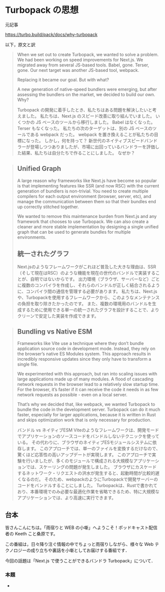 # Turbopack の思想

元記事

https://turbo.build/pack/docs/why-turbopack

以下，原文と訳

> When we set out to create Turbopack, we wanted to solve a problem. We had been working on speed improvements for Next.js. We migrated away from several JS-based tools. Babel, gone. Terser, gone. Our next target was another JS-based tool, webpack.
>
> Replacing it became our goal. But with what?
>
> A new generation of native-speed bundlers were emerging, but after assessing the bundlers on the market, we decided to build our own. Why?
>
> Turbopack の開発に着手したとき、私たちはある問題を解決したいと考えました。 私たちは、Next.js のスピード改善に取り組んでいました。 いくつかの JS ベースのツールから移行しました。 Babel はなくなった。 Terser もなくなった。 私たちの次のターゲットは、別の JS ベースのツールである webpack だった。
> webpack を置き換えることが私たちの目標になった。 しかし，何を持って？
> 新世代のネイティブスピードバンドラーが登場しつつありましたが、市場に出回っているバンドラーを評価した結果、私たちは自分たちで作ることにしました。 なぜか？

> ## Unified Graph
> A large reason why frameworks like Next.js have become so popular is that implementing features like SSR (and now RSC) with the current generation of bundlers is non-trivial. You need to create multiple compilers for each output environment (browser, server, etc), and manage the communication between them so that their bundles end up correctly stitched together.
>
> We wanted to remove this maintenance burden from Next.js and any framework that chooses to use Turbopack. We can also create a cleaner and more stable implementation by designing a single unified graph that can be used to generate bundles for multiple environments. 
>
> ## 統一されたグラフ
>  Next.jsのようなフレームワークがこれほど普及した大きな理由は、SSR（そして現在はRSC）のような機能を現在の世代のバンドルで実装することが、自明ではないからです。 出力環境（ブラウザ、サーバーなど）ごとに複数のコンパイラを作成し、それらのバンドルが正しく結合されるように、コンパイラ間の通信を管理する必要があります。 
> 私たちは、Next.jsや、Turbopackを使用するフレームワークから、このようなメンテナンスの負担を取り除きたかったのです。 また、複数の環境用のバンドルを生成するために使用できる単一の統一されたグラフを設計することで、よりクリーンで安定した実装を作成できます。

> ## Bundling vs Native ESM
> Frameworks like Vite use a technique where they don’t bundle application source code in development mode. Instead, they rely on the browser’s native ES Modules system. This approach results in incredibly responsive updates since they only have to transform a single file.
>
> We experimented with this approach, but ran into scaling issues with large applications made up of many modules. A flood of cascading network requests in the browser lead to a relatively slow startup time. For the browser, it’s faster if it can receive the code it needs in as few network requests as possible - even on a local server.
>
> That’s why we decided that, like webpack, we wanted Turbopack to bundle the code in the development server. Turbopack can do it much faster, especially for larger applications, because it is written in Rust and skips optimization work that is only necessary for production.
>
> バンドル vs ネイティブESM Viteのようなフレームワークは、開発モードでアプリケーションのソースコードをバンドルしないテクニックを使っている。 その代わりに、ブラウザのネイティブESモジュールシステムに依存します。 
> このアプローチでは、単一のファイルを変換するだけなので、驚くほど応答性の高いアップデートが実現します。 このアプローチで実験を行いましたが、多くのモジュールで構成される大規模なアプリケーションでは、スケーリングの問題が発生しました。 ブラウザにカスケードするネットワーク・リクエストの洪水が発生すると、起動時間が比較的遅くなるのだ。 そのため、webpackのようにTurbopackで開発サーバーのコードをバンドルすることにしました。 Turbopackは、Rustで書かれており、本番環境でのみ必要な最適化作業を省略できるため、特に大規模なアプリケーションでは、より高速に実行できます。

## 台本

皆さんこんにちは。「雨宿りと WEB の小噺」へようこそ！ポッドキャスト配信者の Keeth こと桑原です。

この番組は，日々降り注ぐ情報の中でちょっと雨宿りしながら、様々な Web テクノロジーの成り立ちや裏話を小噺としてお届けする番組です．

今回の話題は「Next.js で使うことができるバンドラ Turbopack」について．

### 本題

-
